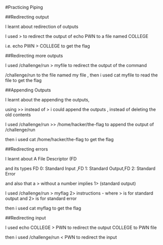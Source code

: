 #Practicing Piping

##Redirecting output

I learnt about redirection of outputs

I used > to redirect the output of echo PWN to a file named COLLEGE

i.e.  echo PWN > COLLEGE to get the flag 

##Redirecting more outputs

I used /challenge/run > myfile to redirect the output of the command

/challenge/run to the file named my file , then i used cat myfile to read the file to get the flag

##Appending Outputs

I learnt about the appending the outputs,

using >> instead of > i could append the outputs , instead of deleting the old contents

I used /challenge/run >> /home/hacker/the-flag to append the output of /challenge/run 

then i used cat /home/hacker/the-flag to get the flag

##Redirecting errors

I learnt about A File Descriptor (FD

and its types  FD 0: Standard Input ,FD 1: Standard Output,FD 2: Standard Error

and also that a > without a number implies 1> (standard output)

I used /challenge/run > myflag 2> instructions - where > is for standard output and 2> is for standard error

then i used cat myflag to get the flag

##Redirecting input

I used echo COLLEGE > PWN to redirect the output COLLEGE to PWN file

then i used /challenge/run < PWN to redirect the input 

